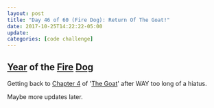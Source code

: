 ```yaml
---
layout: post
title: "Day 46 of 60 (Fire Dog): Return Of The Goat!"
date: 2017-10-25T14:22:22-05:00
update: 
categories: [code challenge]
---
```

## [Year](https://en.wikipedia.org/wiki/Chinese_zodiac#Years) of the [Fire](https://en.wikipedia.org/wiki/Fire_(Wu_Xing)) [Dog](https://en.wikipedia.org/wiki/Dog_(zodiac))

Getting back to [Chapter 4](http://www.obeythetestinggoat.com/book/chapter_philosophy_and_refactoring.html) of '[The Goat](http://www.obeythetestinggoat.com/pages/book.html)' after WAY too long of a hiatus.

Maybe more updates later.
